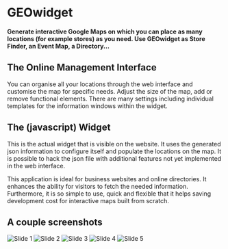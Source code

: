 # GEOwidget

**Generate interactive Google Maps on which you can place as many locations (for example stores) as you need. Use GEOwidget as Store Finder, an Event Map, a Directory...**

## The Online Management Interface

You can organise all your locations through the web interface and customise the map for specific needs. Adjust the size of the map, add or remove functional elements. There are many settings including individual templates for the information windows within the widget.

## The (javascript) Widget

This is the actual widget that is visible on the website. It uses the generated json information to configure itself and populate the locations on the map. It is possible to hack the json file with additional features not yet implemented in the web interface.

This application is ideal for business websites and online directories. It enhances the ability for visitors to fetch the needed information. Furthermore, it is so simple to use, quick and flexible that it helps saving development cost for interactive maps built from scratch.

## A couple screenshots
![Slide 1](http://www.geowidget.de/js/agile_carousel/agile_carousel_slides/screen1.jpg)
![Slide 2](http://www.geowidget.de/js/agile_carousel/agile_carousel_slides/screen5.jpg)
![Slide 3](http://www.geowidget.de/js/agile_carousel/agile_carousel_slides/screen2.jpg)
![Slide 4](http://www.geowidget.de/js/agile_carousel/agile_carousel_slides/screen3.jpg)
![Slide 5](http://www.geowidget.de/js/agile_carousel/agile_carousel_slides/screen4.jpg)
